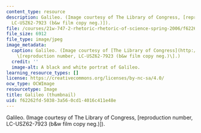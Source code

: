 ```yaml
---
content_type: resource
description: Galileo. (Image courtesy of The Library of Congress, [reproduction number,
  LC-USZ62-7923 (b&w film copy neg.)]).
file: /courses/21w-747-2-rhetoric-rhetoric-of-science-spring-2006/f62262fd50383a560cd14016c411e48e_21w-747-2s06-th.jpg
file_size: 6912
file_type: image/jpeg
image_metadata:
  caption: Galileo. (Image courtesy of [The Library of Congress](http://www.loc.gov/rr/print/),
    \[reproduction number, LC-USZ62-7923 (b&w film copy neg.)\].)
  credit: ''
  image-alt: A black and white portrat of Galileo.
learning_resource_types: []
license: https://creativecommons.org/licenses/by-nc-sa/4.0/
ocw_type: OCWImage
resourcetype: Image
title: Galileo (thumbnail)
uid: f62262fd-5038-3a56-0cd1-4016c411e48e
---
```

Galileo. (Image courtesy of The Library of Congress, [reproduction number, LC-USZ62-7923 (b&w film copy neg.)]).